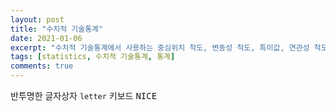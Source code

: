 ```yaml
---
layout: post
title: "수치적 기술통계"
date: 2021-01-06
excerpt: "수치적 기술통계에서 사용하는 중심위치 척도, 변동성 척도, 특이값, 연관성 척도, 분산"
tags: [statistics, 수치적 기술통계, 통계]
comments: true
---
```


반투명한 글자상자 `letter`
키보드 <kbd>N</kbd><kbd>I</kbd><kbd>C</kbd><kbd>E</kbd>



